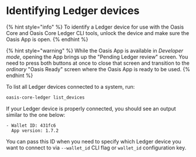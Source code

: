 # Identifying Ledger devices

{% hint style="info" %}
To identify a Ledger device for use with the Oasis Core and Oasis Core Ledger
CLI tools, unlock the device and make sure the Oasis App is open.
{% endhint %}

{% hint style="warning" %}
While the Oasis App is available in _Developer mode_, opening the App brings
up the "Pending Ledger review" screen.
You need to press both buttons at once to close that screen and transition to
the _ordinary_ "Oasis Ready" screen where the Oasis App is ready to be used.
{% endhint %}

To list all Ledger devices connected to a system, run:

```bash
oasis-core-ledger list_devices
```

If your Ledger device is properly connected, you should see an output similar to
the one below:

```text
- Wallet ID: 431fc6
  App version: 1.7.2
```

You can pass this ID when you need to specify which Ledger device you want to
connect to via `--wallet_id` CLI flag or `wallet_id` configuration key.
